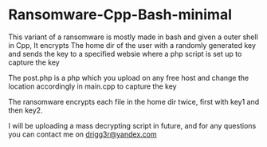 # Ransomware-Cpp-Bash-minimal
This variant of a ransomware is mostly made in bash and given a outer shell in Cpp, It encrypts The home dir of the user with a randomly generated key and sends the key to a specified websie where a php script is set up to capture the key

The post.php is a php which you upload on any free host and change the location accordingly in main.cpp to capture the key

The ransomware encrypts each file in the home dir twice, first with key1 and then key2.

I will be uploading a mass decrypting script in future, and for any questions you can contact me on drigg3r@yandex.com
